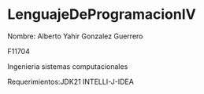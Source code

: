 # LenguajeDeProgramacionIV

Nombre: Alberto Yahir Gonzalez Guerrero

F11704

Ingenieria sistemas computacionales

Requerimientos:JDK21 INTELLI-J-IDEA

